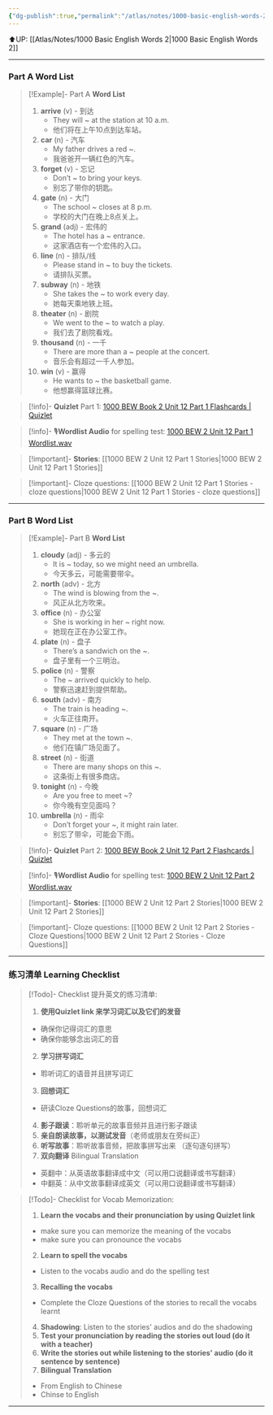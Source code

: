 ```yaml
---
{"dg-publish":true,"permalink":"/atlas/notes/1000-basic-english-words-2-unit-12/","noteIcon":""}
---
```


⬆️UP: [[Atlas/Notes/1000 Basic English Words 2\|1000 Basic English Words 2]]

---
### Part A Word List


> [!Example]- Part A **Word List**
> 1. **arrive** (v) - 到达
>     - They will ~ at the station at 10 a.m.
>     - 他们将在上午10点到达车站。
> 2. **car** (n) - 汽车
>     - My father drives a red ~.
>     - 我爸爸开一辆红色的汽车。
> 3. **forget** (v) - 忘记
>     - Don’t ~ to bring your keys.
>     - 别忘了带你的钥匙。
> 4. **gate** (n) - 大门
>     - The school ~ closes at 8 p.m.
>     - 学校的大门在晚上8点关上。
> 5. **grand** (adj) - 宏伟的
>     - The hotel has a ~ entrance.
>     - 这家酒店有一个宏伟的入口。
> 6. **line** (n) - 排队/线
>     - Please stand in ~ to buy the tickets.
>     - 请排队买票。
> 7. **subway** (n) - 地铁
>     - She takes the ~ to work every day.
>     - 她每天乘地铁上班。
> 8. **theater** (n) - 剧院
>     - We went to the ~ to watch a play.
>     - 我们去了剧院看戏。
> 9. **thousand** (n) - 一千
>     - There are more than a ~ people at the concert.
>     - 音乐会有超过一千人参加。
> 10. **win** (v) - 赢得
>     - He wants to ~ the basketball game.
>     - 他想赢得篮球比赛。


> [!info]- **Quizlet** Part 1: [1000 BEW Book 2 Unit 12 Part 1 Flashcards | Quizlet]()

> [!info]- 🎙️**Wordlist Audio** for spelling test: [1000 BEW 2 Unit 12 Part 1 Wordlist.wav]()

> [!important]- **Stories**: [[1000 BEW 2 Unit 12 Part 1 Stories\|1000 BEW 2 Unit 12 Part 1 Stories]]

> [!important]- Cloze questions: [[1000 BEW 2 Unit 12 Part 1 Stories - cloze questions\|1000 BEW 2 Unit 12 Part 1 Stories - cloze questions]]

---
### Part B Word List

> [!Example]- Part B **Word List**
> 1. **cloudy** (adj) - 多云的
>     - It is ~ today, so we might need an umbrella.
>     - 今天多云，可能需要带伞。
> 2. **north** (adv) - 北方
>     - The wind is blowing from the ~.
>     - 风正从北方吹来。
> 3. **office** (n) - 办公室
>     - She is working in her ~ right now.
>     - 她现在正在办公室工作。
> 4. **plate** (n) - 盘子
>     - There’s a sandwich on the ~.
>     - 盘子里有一个三明治。
> 5. **police** (n) - 警察
>     - The ~ arrived quickly to help.
>     - 警察迅速赶到提供帮助。
> 6. **south** (adv) - 南方
>     - The train is heading ~.
>     - 火车正往南开。
> 7. **square** (n) - 广场
>     - They met at the town ~.
>     - 他们在镇广场见面了。
> 8. **street** (n) - 街道
>     - There are many shops on this ~.
>     - 这条街上有很多商店。
> 9. **tonight** (n) - 今晚
>     - Are you free to meet ~?
>     - 你今晚有空见面吗？
> 10. **umbrella** (n) - 雨伞
>     - Don’t forget your ~, it might rain later.
>     - 别忘了带伞，可能会下雨。

> [!info]- **Quizlet** Part 2: [1000 BEW Book 2 Unit 12 Part 2 Flashcards | Quizlet]()

> [!info]- 🎙️**Wordlist Audio** for spelling test: [1000 BEW 2 Unit 12 Part 2 Wordlist.wav]()

> [!important]- **Stories**: [[1000 BEW 2 Unit 12 Part 2 Stories\|1000 BEW 2 Unit 12 Part 2 Stories]]

> [!important]- Cloze questions: [[1000 BEW 2 Unit 12 Part 2 Stories - Cloze Questions\|1000 BEW 2 Unit 12 Part 2 Stories - Cloze Questions]]


---- 
### 练习清单 Learning Checklist

> [!Todo]- Checklist 提升英文的练习清单:
> 1. **使用Quizlet link 来学习词汇以及它们的发音** 
>	- 确保你记得词汇的意思 
>	- 确保你能够念出词汇的音 
> 2. **学习拼写词汇** 
>	- 聆听词汇的语音并且拼写词汇 
> 3. **回想词汇**
>	- 研读Cloze Questions的故事，回想词汇 
> 4. **影子跟读**：聆听单元的故事音频并且进行影子跟读 
> 5. **亲自朗读故事，以测试发音**（老师或朋友在旁纠正）
> 6. **听写故事**：聆听故事音频，把故事拼写出来 （逐句逐句拼写）
> 7. **双向翻译** Bilingual Translation 
>	- 英翻中：从英语故事翻译成中文（可以用口说翻译或书写翻译）
>	- 中翻英：从中文故事翻译成英文（可以用口说翻译或书写翻译）

> [!Todo]- Checklist for Vocab Memorization:
> 
> 1. **Learn the vocabs and their pronunciation by using Quizlet link**
>	- make sure you can memorize the meaning of the vocabs
>	- make sure you can pronounce the vocabs
> 2. **Learn to spell the vocabs**
>	- Listen to the vocabs audio and do the spelling test
> 3. **Recalling the vocabs**
>	- Complete the Cloze Questions of the stories to recall the vocabs learnt
> 4. **Shadowing**: Listen to the stories' audios and do the shadowing
> 5. **Test your pronunciation by reading the stories out loud (do it with a teacher)**
> 6. **Write the stories out while listening to the stories' audio (do it sentence by sentence)**
> 7. **Bilingual Translation** 
> 	- From English to Chinese
> 	- Chinse to English


---
